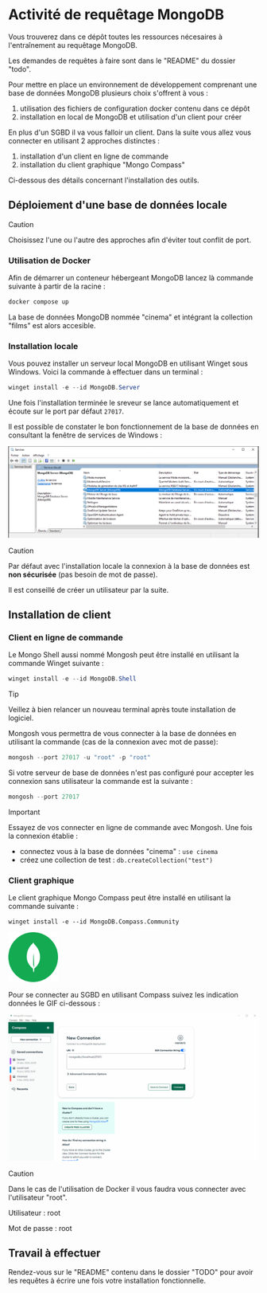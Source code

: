 # Activité de requêtage MongoDB

Vous trouverez dans ce dépôt toutes les ressources nécesaires à l'entraînement au requêtage MongoDB.

Les demandes de requêtes à faire sont dans le "README" du dossier "todo".

Pour mettre en place un environnement de développement comprenant une base de données MongoDB plusieurs choix s'offrent à vous :
1. utilisation des fichiers de configuration docker contenu dans ce dépôt
2. installation en local de MongoDB et utilisation d'un client pour créer

En plus d'un SGBD il va vous falloir un client. Dans la suite vous allez vous connecter en utilisant 2 approches distinctes :
1. installation d'un client en ligne de commande
2. installation du client graphique "Mongo Compass"

Ci-dessous des détails concernant l'installation des outils.

## Déploiement d'une base de données locale

> [!CAUTION]
> Choisissez l'une ou l'autre des approches afin d'éviter tout conflit de port.

### Utilisation de Docker

Afin de démarrer un conteneur hébergeant MongoDB lancez là commande suivante à partir de la racine :
```powershell
docker compose up
```

La base de données MongoDB nommée "cinema" et intégrant la collection "films" est alors accesible.

### Installation locale 

Vous pouvez installer un serveur local MongoDB en utilisant Winget sous Windows. Voici la commande à effectuer dans un terminal :
```powershell
winget install -e --id MongoDB.Server
```

Une fois l'installation terminée le sreveur se lance automatiquement et écoute sur le port par défaut `27017`.

Il est possible de constater le bon fonctionnement de la base de données en consultant la fenêtre de services de Windows :

![Service Windows](./img/service-windows.PNG)

> [!CAUTION]
> Par défaut avec l'installation locale la connexion à la base de données est **non sécurisée** (pas besoin de mot de passe).
>
> Il est conseillé de créer un utilisateur par la suite.

## Installation de client

### Client en ligne de commande

Le Mongo Shell aussi nommé Mongosh peut être installé en utilisant la commande Winget suivante :
```powershell
winget install -e --id MongoDB.Shell
```

> [!TIP]
> Veillez à bien relancer un nouveau terminal après toute installation de logiciel.

Mongosh vous permettra de vous connecter à la base de données en utilisant la commande (cas de la connexion avec mot de passe):
```powershell
mongosh --port 27017 -u "root" -p "root"
```

Si votre serveur de base de données n'est pas configuré pour accepter les connexion sans utilisateur la commande est la suivante :
```powershell
mongosh --port 27017
```

> [!IMPORTANT]
> Essayez de vos connecter en ligne de commande avec Mongosh.
> Une fois la connexion établie :
> - connectez vous à la base de données "cinema" : `use cinema`
> - créez une collection de test : `db.createCollection("test")`

### Client graphique 

Le client graphique Mongo Compass peut être installé en utilisant la commande suivante :
```powerhsell
winget install -e --id MongoDB.Compass.Community
```

<img src="./img/compass-logo.svg" alt="Logo de Compass" width="100">

Pour se connecter au SGBD en utilisant Compass suivez les indication données le GIF ci-dessous :

![Gif de présentation à la connexion à une MongoDB avec Compass](./todo/img/compass-connection.gif)

> [!CAUTION]
> Dans le cas de l'utilisation de Docker il vous faudra vous connecter avec l'utilisateur "root".
>
> Utilisateur : root
>
> Mot de passe : root

## Travail à effectuer 

Rendez-vous sur le "README" contenu dans le dossier "TODO" pour avoir les requêtes à écrire une fois votre installation fonctionnelle.
